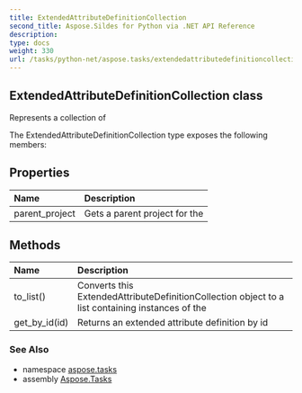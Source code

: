 ```yaml
---
title: ExtendedAttributeDefinitionCollection
second_title: Aspose.Sildes for Python via .NET API Reference
description: 
type: docs
weight: 330
url: /tasks/python-net/aspose.tasks/extendedattributedefinitioncollection/
---
```


## ExtendedAttributeDefinitionCollection class

Represents a collection of

The ExtendedAttributeDefinitionCollection type exposes the following members:
## Properties
| Name | Description |
| :- | :- |
|parent_project|Gets a parent project for the|
## Methods
| Name | Description |
| :- | :- |
|to_list()|Converts this ExtendedAttributeDefinitionCollection object to a list containing instances of the|
|get_by_id(id)|Returns an extended attribute definition by id|

### See Also

* namespace [aspose.tasks](/tasks/python-net/aspose.tasks/)
* assembly [Aspose.Tasks](/tasks/python-net/)

